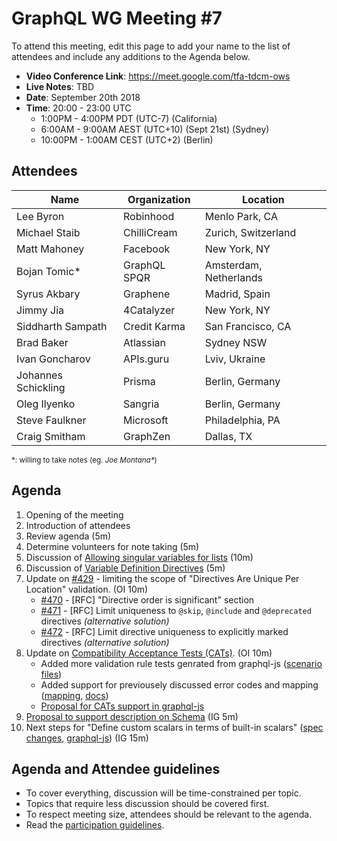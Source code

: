 # GraphQL WG Meeting #7

To attend this meeting, edit this page to add your name to the list of attendees
and include any additions to the Agenda below.

- **Video Conference Link**: https://meet.google.com/tfa-tdcm-ows
- **Live Notes**: TBD
- **Date**: September 20th 2018
- **Time**: 20:00 - 23:00 UTC
  - 1:00PM - 4:00PM PDT (UTC-7) (California)
  - 6:00AM - 9:00AM AEST (UTC+10) (Sept 21st) (Sydney)
  - 10:00PM - 1:00AM CEST (UTC+2) (Berlin)

## Attendees

Name                 | Organization  | Location
-------------------- | ------------- | ----------------------
Lee Byron            | Robinhood     | Menlo Park, CA
Michael Staib        | ChilliCream   | Zurich, Switzerland
Matt Mahoney         | Facebook      | New York, NY
Bojan Tomic*         | GraphQL SPQR  | Amsterdam, Netherlands
Syrus Akbary         | Graphene      | Madrid, Spain
Jimmy Jia            | 4Catalyzer    | New York, NY
Siddharth Sampath    | Credit Karma  | San Francisco, CA
Brad Baker           | Atlassian     | Sydney NSW
Ivan Goncharov       | APIs.guru     | Lviv, Ukraine
Johannes Schickling  | Prisma        | Berlin, Germany
Oleg Ilyenko         | Sangria       | Berlin, Germany
Steve Faulkner       | Microsoft     | Philadelphia, PA
Craig Smitham        | GraphZen      | Dallas, TX

<small>\*: willing to take notes (eg. <em>Joe Montana*</em>)</small>

## Agenda

1. Opening of the meeting
1. Introduction of attendees
1. Review agenda (5m)
1. Determine volunteers for note taking (5m)
1. Discussion of [Allowing singular variables for lists](https://github.com/facebook/graphql/pull/509) (10m)
1. Discussion of [Variable Definition Directives](https://github.com/facebook/graphql/pull/510) (5m)
1. Update on [#429](https://github.com/facebook/graphql/issues/429) - limiting the scope of "Directives Are Unique Per Location" validation. (OI 10m)
    - [#470](https://github.com/facebook/graphql/pull/470) - [RFC] "Directive order is significant" section
    - [#471](https://github.com/facebook/graphql/pull/471) - [RFC] Limit uniqueness to `@skip`, `@include` and `@deprecated` directives _(alternative solution)_
    - [#472](https://github.com/facebook/graphql/pull/472) - [RFC] Limit directive uniqueness to explicitly marked directives _(alternative solution)_
1. Update on [Compatibility Acceptance Tests (CATs)](https://github.com/graphql-cats/graphql-cats). (OI 10m)
    - Added more validation rule tests genrated from graphql-js ([scenario files](https://github.com/graphql-cats/graphql-cats/tree/master/scenarios/validation))
    - Added support for previousely discussed error codes and mapping ([mapping](https://github.com/graphql-cats/graphql-cats/blob/master/scenarios/error-mapping.yaml), [docs](https://github.com/graphql-cats/graphql-cats#error-mapping))    
    - [Proposal for CATs support in graphql-js](https://github.com/graphql/graphql-js/issues/1404)
1. [Proposal to support description on Schema](https://github.com/facebook/graphql/pull/466) (IG 5m)
1. Next steps for "Define custom scalars in terms of built-in scalars" ([spec changes](https://github.com/facebook/graphql/pull/326), [graphql-js](https://github.com/graphql/graphql-js/pull/914)) (IG 15m)

## Agenda and Attendee guidelines

- To cover everything, discussion will be time-constrained per topic.
- Topics that require less discussion should be covered first.
- To respect meeting size, attendees should be relevant to the agenda.
- Read the [participation guidelines](../README.md#participation-guidelines).
